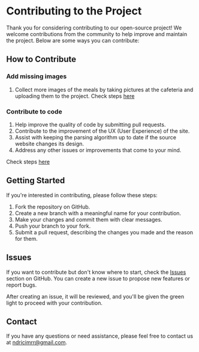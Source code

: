 # Contributing to the Project

Thank you for considering contributing to our open-source project! We welcome contributions from the community to help improve and maintain the project. Below are some ways you can contribute:

## How to Contribute

### Add missing images

1. Collect more images of the meals by taking pictures at the cafeteria and uploading them to the project. Check steps [here](https://github.com/ndricimrr/bilmenu/blob/main/CONTRIBUTING_IMAGES.md)

### Contribute to code

1. Help improve the quality of code by submitting pull requests.
2. Contribute to the improvement of the UX (User Experience) of the site.
3. Assist with keeping the parsing algorithm up to date if the source website changes its design.
4. Address any other issues or improvements that come to your mind.

Check steps [here](https://github.com/ndricimrr/bilmenu/blob/main/CONTRIBUTING_GUIDELINES.md)

## Getting Started

If you're interested in contributing, please follow these steps:

1. Fork the repository on GitHub.
2. Create a new branch with a meaningful name for your contribution.
3. Make your changes and commit them with clear messages.
4. Push your branch to your fork.
5. Submit a pull request, describing the changes you made and the reason for them.

## Issues

If you want to contribute but don't know where to start, check the [Issues](https://github.com/ndricimrr/bilmenu/issues) section on GitHub. You can create a new issue to propose new features or report bugs.

After creating an issue, it will be reviewed, and you'll be given the green light to proceed with your contribution.

## Contact

If you have any questions or need assistance, please feel free to contact us at [ndricimrr@gmail.com](mailto:ndricimrr@gmail.com).
